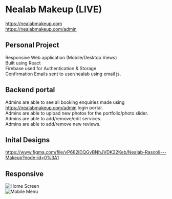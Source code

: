 # Nealab Makeup (LIVE)
https://nealabmakeup.com  
https://nealabmakeup.com/admin  
 

## Personal Project
Responsive Web application (Mobile/Desktop Views)  
Built using React  
Firebase used for Authentication & Storage  
Confirmation Emails sent to user/nealab using email js.  

## Backend portal
Admins are able to see all booking enquiries made using https://nealabmakeup.com/admin login portal.    
Admins are able to upload new photos for the portfolio/photo slider.   
Admins are able to add/remove/edit services.  
Admins are able to add/remove new reviews.  

## Inital Designs
https://www.figma.com/file/vP682iDQGvBNhJVDK22Keb/Nealab-Rasooli---Makeup?node-id=0%3A1 

## Responsive
![Home Screen](screenshots/MobileHome.png)    
![Mobile Menu](screenshots/MobileMenu.png)      